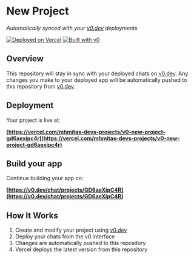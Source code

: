 # New Project

*Automatically synced with your [v0.dev](https://v0.dev) deployments*

[![Deployed on Vercel](https://img.shields.io/badge/Deployed%20on-Vercel-black?style=for-the-badge&logo=vercel)](https://vercel.com/mhmitas-devs-projects/v0-new-project-gd6aexipc4r)
[![Built with v0](https://img.shields.io/badge/Built%20with-v0.dev-black?style=for-the-badge)](https://v0.dev/chat/projects/GD6aeXipC4R)

## Overview

This repository will stay in sync with your deployed chats on [v0.dev](https://v0.dev).
Any changes you make to your deployed app will be automatically pushed to this repository from [v0.dev](https://v0.dev).

## Deployment

Your project is live at:

**[https://vercel.com/mhmitas-devs-projects/v0-new-project-gd6aexipc4r](https://vercel.com/mhmitas-devs-projects/v0-new-project-gd6aexipc4r)**

## Build your app

Continue building your app on:

**[https://v0.dev/chat/projects/GD6aeXipC4R](https://v0.dev/chat/projects/GD6aeXipC4R)**

## How It Works

1. Create and modify your project using [v0.dev](https://v0.dev)
2. Deploy your chats from the v0 interface
3. Changes are automatically pushed to this repository
4. Vercel deploys the latest version from this repository